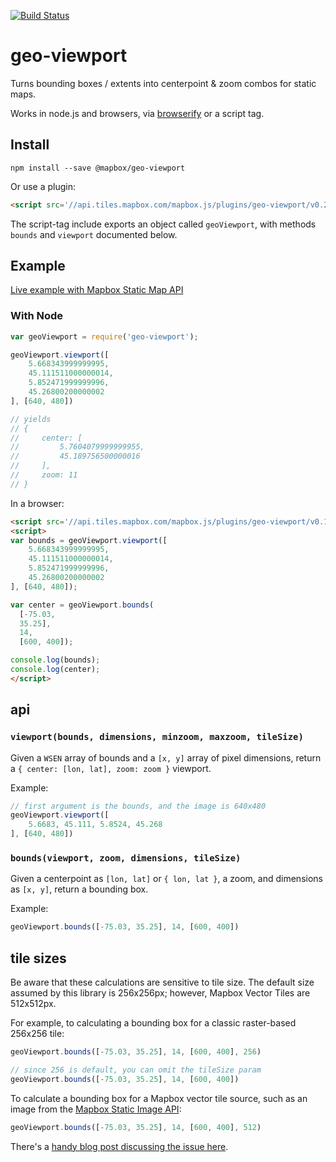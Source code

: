[![Build Status](https://travis-ci.org/mapbox/geo-viewport.svg)](https://travis-ci.org/mapbox/geo-viewport)

# geo-viewport

Turns bounding boxes / extents into centerpoint & zoom
combos for static maps.

Works in node.js and browsers, via [browserify](http://browserify.org/)
or a script tag.

## Install

    npm install --save @mapbox/geo-viewport

Or use a plugin:

```html
<script src='//api.tiles.mapbox.com/mapbox.js/plugins/geo-viewport/v0.2.1/geo-viewport.js'></script>
```

The script-tag include exports an object called `geoViewport`,
with methods `bounds` and `viewport` documented below.

## Example

[Live example with Mapbox Static Map API](https://www.mapbox.com/mapbox.js/example/v1.0.0/static-map-from-bounds-with-geo-viewport/)

### With Node

```js
var geoViewport = require('geo-viewport');

geoViewport.viewport([
    5.668343999999995,
    45.111511000000014,
    5.852471999999996,
    45.26800200000002
], [640, 480])

// yields
// {
//     center: [
//         5.7604079999999955,
//         45.189756500000016
//     ],
//     zoom: 11
// }
```

In a browser:

```html
<script src='//api.tiles.mapbox.com/mapbox.js/plugins/geo-viewport/v0.1.1/geo-viewport.js'></script>
<script>
var bounds = geoViewport.viewport([
    5.668343999999995,
    45.111511000000014,
    5.852471999999996,
    45.26800200000002
], [640, 480]);

var center = geoViewport.bounds(
  [-75.03,
  35.25],
  14,
  [600, 400]);

console.log(bounds);
console.log(center);
</script>
```

## api

### `viewport(bounds, dimensions, minzoom, maxzoom, tileSize)`

Given a `WSEN` array of bounds and a `[x, y]` array of pixel
dimensions, return a `{ center: [lon, lat], zoom: zoom }` viewport.

Example:

```js
// first argument is the bounds, and the image is 640x480
geoViewport.viewport([
    5.6683, 45.111, 5.8524, 45.268
], [640, 480])
```

### `bounds(viewport, zoom, dimensions, tileSize)`

Given a centerpoint as `[lon, lat]` or `{ lon, lat }`, a zoom,
and dimensions as `[x, y]`, return a bounding box.

Example:

```js
geoViewport.bounds([-75.03, 35.25], 14, [600, 400])
```

## tile sizes

Be aware that these calculations are sensitive to tile size. The default size assumed by this library is 256x256px; however, Mapbox Vector Tiles are 512x512px.

For example, to calculating a bounding box for a classic raster-based 256x256 tile:

```js
geoViewport.bounds([-75.03, 35.25], 14, [600, 400], 256)

// since 256 is default, you can omit the tileSize param
geoViewport.bounds([-75.03, 35.25], 14, [600, 400])
```

To calculate a bounding box for a Mapbox vector tile source, such as an image from the [Mapbox Static Image API](https://www.mapbox.com/api-documentation/#static):

```js
geoViewport.bounds([-75.03, 35.25], 14, [600, 400], 512)
```

There's a [handy blog post discussing the issue here](https://www.mapbox.com/blog/512px-map-tile).
